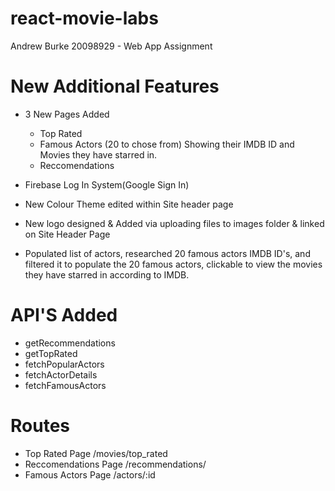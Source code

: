 # react-movie-labs

Andrew Burke 20098929 -  Web App Assignment

# New Additional Features
- 3 New Pages Added
    - Top Rated
    - Famous Actors (20 to chose from) Showing their IMDB ID and Movies they have starred in.
    - Reccomendations

- Firebase Log In System(Google Sign In)
- New Colour Theme edited within Site header page
- New logo designed & Added via uploading files to images folder & linked on Site Header Page
- Populated list of actors, researched 20 famous actors IMDB ID's, and filtered it to populate the 20 famous actors, clickable to view the movies they have starred in according to IMDB.

# API'S Added
- getRecommendations
- getTopRated
- fetchPopularActors
- fetchActorDetails
- fetchFamousActors

# Routes
- Top Rated Page /movies/top_rated
- Reccomendations Page /recommendations/
- Famous Actors Page /actors/:id